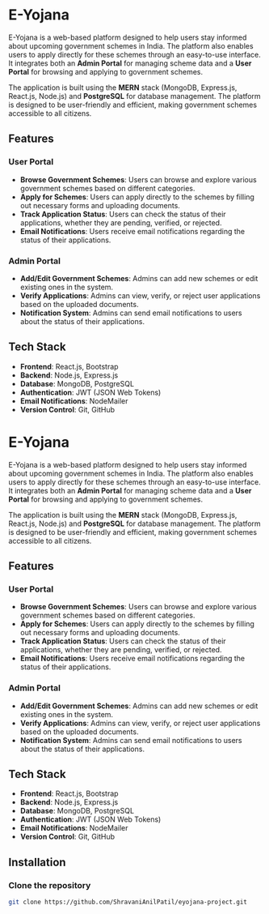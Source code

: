 # E-Yojana

E-Yojana is a web-based platform designed to help users stay informed about upcoming government schemes in India. The platform also enables users to apply directly for these schemes through an easy-to-use interface. It integrates both an **Admin Portal** for managing scheme data and a **User Portal** for browsing and applying to government schemes.

The application is built using the **MERN** stack (MongoDB, Express.js, React.js, Node.js) and **PostgreSQL** for database management. The platform is designed to be user-friendly and efficient, making government schemes accessible to all citizens.

## Features

### User Portal
- **Browse Government Schemes**: Users can browse and explore various government schemes based on different categories.
- **Apply for Schemes**: Users can apply directly to the schemes by filling out necessary forms and uploading documents.
- **Track Application Status**: Users can check the status of their applications, whether they are pending, verified, or rejected.
- **Email Notifications**: Users receive email notifications regarding the status of their applications.

### Admin Portal
- **Add/Edit Government Schemes**: Admins can add new schemes or edit existing ones in the system.
- **Verify Applications**: Admins can view, verify, or reject user applications based on the uploaded documents.
- **Notification System**: Admins can send email notifications to users about the status of their applications.

## Tech Stack

- **Frontend**: React.js, Bootstrap
- **Backend**: Node.js, Express.js
- **Database**: MongoDB, PostgreSQL
- **Authentication**: JWT (JSON Web Tokens)
- **Email Notifications**: NodeMailer
- **Version Control**: Git, GitHub
# E-Yojana

E-Yojana is a web-based platform designed to help users stay informed about upcoming government schemes in India. The platform also enables users to apply directly for these schemes through an easy-to-use interface. It integrates both an **Admin Portal** for managing scheme data and a **User Portal** for browsing and applying to government schemes.

The application is built using the **MERN** stack (MongoDB, Express.js, React.js, Node.js) and **PostgreSQL** for database management. The platform is designed to be user-friendly and efficient, making government schemes accessible to all citizens.

## Features

### User Portal
- **Browse Government Schemes**: Users can browse and explore various government schemes based on different categories.
- **Apply for Schemes**: Users can apply directly to the schemes by filling out necessary forms and uploading documents.
- **Track Application Status**: Users can check the status of their applications, whether they are pending, verified, or rejected.
- **Email Notifications**: Users receive email notifications regarding the status of their applications.

### Admin Portal
- **Add/Edit Government Schemes**: Admins can add new schemes or edit existing ones in the system.
- **Verify Applications**: Admins can view, verify, or reject user applications based on the uploaded documents.
- **Notification System**: Admins can send email notifications to users about the status of their applications.

## Tech Stack

- **Frontend**: React.js, Bootstrap
- **Backend**: Node.js, Express.js
- **Database**: MongoDB, PostgreSQL
- **Authentication**: JWT (JSON Web Tokens)
- **Email Notifications**: NodeMailer
- **Version Control**: Git, GitHub

## Installation

### Clone the repository

```bash
git clone https://github.com/ShravaniAnilPatil/eyojana-project.git

